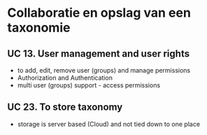 # Collaboratie en opslag van een taxonomie
## UC 13. User management and user rights
- to add, edit, remove user (groups) and manage permissions
- Authorization and Authentication
- multi user (groups) support - access permissions

## UC 23. To store taxonomy
- storage is server based (Cloud) and not tied down to one place 
